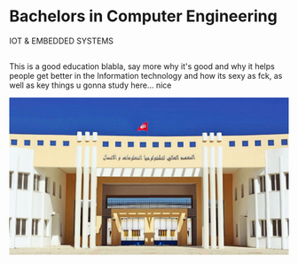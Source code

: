 # Bachelors in Computer Engineering
 IOT & EMBEDDED SYSTEMS

## 

This is a good education blabla, say more why it's good and why it helps people get better in the Information technology and how its sexy as fck, as well as key things u gonna study here... nice

![Photo of Mountain](images/ISTIC-BC.png)